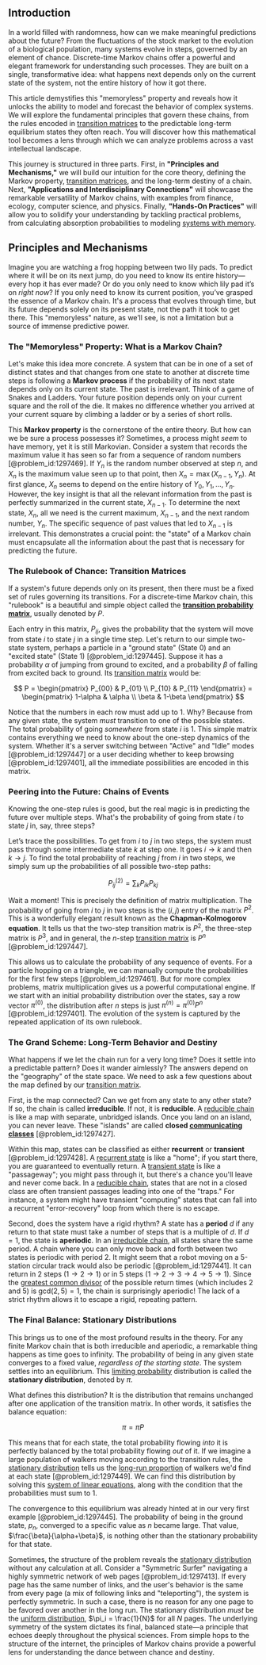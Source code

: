 ## Introduction
In a world filled with randomness, how can we make meaningful predictions about the future? From the fluctuations of the stock market to the evolution of a biological population, many systems evolve in steps, governed by an element of chance. Discrete-time Markov chains offer a powerful and elegant framework for understanding such processes. They are built on a single, transformative idea: what happens next depends only on the current state of the system, not the entire history of how it got there.

This article demystifies this "memoryless" property and reveals how it unlocks the ability to model and forecast the behavior of complex systems. We will explore the fundamental principles that govern these chains, from the rules encoded in [transition matrices](@article_id:274124) to the predictable long-term equilibrium states they often reach. You will discover how this mathematical tool becomes a lens through which we can analyze problems across a vast intellectual landscape.

This journey is structured in three parts. First, in **"Principles and Mechanisms,"** we will build our intuition for the core theory, defining the Markov property, [transition matrices](@article_id:274124), and the long-term destiny of a chain. Next, **"Applications and Interdisciplinary Connections"** will showcase the remarkable versatility of Markov chains, with examples from finance, ecology, computer science, and physics. Finally, **"Hands-On Practices"** will allow you to solidify your understanding by tackling practical problems, from calculating absorption probabilities to modeling [systems with memory](@article_id:272560).

## Principles and Mechanisms

Imagine you are watching a frog hopping between two lily pads. To predict where it will be on its next jump, do you need to know its entire history—every hop it has ever made? Or do you only need to know which lily pad it’s on *right now*? If you only need to know its current position, you’ve grasped the essence of a Markov chain. It's a process that evolves through time, but its future depends solely on its present state, not the path it took to get there. This "memoryless" nature, as we’ll see, is not a limitation but a source of immense predictive power.

### The "Memoryless" Property: What is a Markov Chain?

Let's make this idea more concrete. A system that can be in one of a set of distinct states and that changes from one state to another at discrete time steps is following a **Markov process** if the probability of its next state depends only on its current state. The past is irrelevant. Think of a game of Snakes and Ladders. Your future position depends only on your current square and the roll of the die. It makes no difference whether you arrived at your current square by climbing a ladder or by a series of short rolls.

This **Markov property** is the cornerstone of the entire theory. But how can we be sure a process possesses it? Sometimes, a process might *seem* to have memory, yet it is still Markovian. Consider a system that records the maximum value it has seen so far from a sequence of random numbers [@problem_id:1297469]. If $Y_n$ is the random number observed at step $n$, and $X_n$ is the maximum value seen up to that point, then $X_n = \max(X_{n-1}, Y_n)$. At first glance, $X_n$ seems to depend on the entire history of $Y_0, Y_1, \dots, Y_n$. However, the key insight is that all the relevant information from the past is perfectly summarized in the current state, $X_{n-1}$. To determine the next state, $X_n$, all we need is the current maximum, $X_{n-1}$, and the next random number, $Y_n$. The specific sequence of past values that led to $X_{n-1}$ is irrelevant. This demonstrates a crucial point: the "state" of a Markov chain must encapsulate all the information about the past that is necessary for predicting the future.

### The Rulebook of Chance: Transition Matrices

If a system's future depends only on its present, then there must be a fixed set of rules governing its transitions. For a discrete-time Markov chain, this "rulebook" is a beautiful and simple object called the **[transition probability matrix](@article_id:261787)**, usually denoted by $P$.

Each entry in this matrix, $P_{ij}$, gives the probability that the system will move from state $i$ to state $j$ in a single time step. Let's return to our simple two-state system, perhaps a particle in a "ground state" (State 0) and an "excited state" (State 1) [@problem_id:1297445]. Suppose it has a probability $\alpha$ of jumping from ground to excited, and a probability $\beta$ of falling from excited back to ground. Its [transition matrix](@article_id:145931) would be:

$$
P = \begin{pmatrix} P_{00} & P_{01} \\ P_{10} & P_{11} \end{pmatrix} = \begin{pmatrix} 1-\alpha & \alpha \\ \beta & 1-\beta \end{pmatrix}
$$

Notice that the numbers in each row must add up to 1. Why? Because from any given state, the system *must* transition to one of the possible states. The total probability of going *somewhere* from state $i$ is 1. This simple matrix contains everything we need to know about the one-step dynamics of the system. Whether it's a server switching between "Active" and "Idle" modes [@problem_id:1297447] or a user deciding whether to keep browsing [@problem_id:1297401], all the immediate possibilities are encoded in this matrix.

### Peering into the Future: Chains of Events

Knowing the one-step rules is good, but the real magic is in predicting the future over multiple steps. What's the probability of going from state $i$ to state $j$ in, say, three steps?

Let’s trace the possibilities. To get from $i$ to $j$ in two steps, the system must pass through some intermediate state $k$ at step one. It goes $i \to k$ and then $k \to j$. To find the total probability of reaching $j$ from $i$ in two steps, we simply sum up the probabilities of all possible two-step paths:

$$
P_{ij}^{(2)} = \sum_{k} P_{ik} P_{kj}
$$

Wait a moment! This is precisely the definition of matrix multiplication. The probability of going from $i$ to $j$ in two steps is the $(i,j)$ entry of the matrix $P^2$. This is a wonderfully elegant result known as the **Chapman-Kolmogorov equation**. It tells us that the two-step transition matrix is $P^2$, the three-step matrix is $P^3$, and in general, the $n$-step [transition matrix](@article_id:145931) is $P^n$ [@problem_id:1297447].

This allows us to calculate the probability of any sequence of events. For a particle hopping on a triangle, we can manually compute the probabilities for the first few steps [@problem_id:1297461]. But for more complex problems, matrix multiplication gives us a powerful computational engine. If we start with an initial probability distribution over the states, say a row vector $\pi^{(0)}$, the distribution after $n$ steps is just $\pi^{(n)} = \pi^{(0)} P^n$ [@problem_id:1297401]. The evolution of the system is captured by the repeated application of its own rulebook.

### The Grand Scheme: Long-Term Behavior and Destiny

What happens if we let the chain run for a very long time? Does it settle into a predictable pattern? Does it wander aimlessly? The answers depend on the "geography" of the state space. We need to ask a few questions about the map defined by our [transition matrix](@article_id:145931).

First, is the map connected? Can we get from any state to any other state? If so, the chain is called **irreducible**. If not, it is **reducible**. A [reducible chain](@article_id:200059) is like a map with separate, unbridged islands. Once you land on an island, you can never leave. These "islands" are called **closed [communicating classes](@article_id:266786)** [@problem_id:1297427].

Within this map, states can be classified as either **recurrent** or **transient** [@problem_id:1297428]. A [recurrent state](@article_id:261032) is like a "home"; if you start there, you are guaranteed to eventually return. A [transient state](@article_id:260116) is like a "passageway"; you might pass through it, but there's a chance you'll leave and never come back. In a [reducible chain](@article_id:200059), states that are not in a closed class are often transient passages leading into one of the "traps." For instance, a system might have transient "computing" states that can fall into a recurrent "error-recovery" loop from which there is no escape.

Second, does the system have a rigid rhythm? A state has a **period** $d$ if any return to that state must take a number of steps that is a multiple of $d$. If $d=1$, the state is **aperiodic**. In an [irreducible chain](@article_id:267467), all states share the same period. A chain where you can only move back and forth between two states is periodic with period 2. It might seem that a robot moving on a 5-station circular track would also be periodic [@problem_id:1297441]. It can return in 2 steps ($1 \to 2 \to 1$) or in 5 steps ($1 \to 2 \to 3 \to 4 \to 5 \to 1$). Since the [greatest common divisor](@article_id:142453) of the possible return times (which includes 2 and 5) is $\text{gcd}(2, 5) = 1$, the chain is surprisingly aperiodic! The lack of a strict rhythm allows it to escape a rigid, repeating pattern.

### The Final Balance: Stationary Distributions

This brings us to one of the most profound results in the theory. For any finite Markov chain that is both irreducible and aperiodic, a remarkable thing happens as time goes to infinity. The probability of being in any given state converges to a fixed value, *regardless of the starting state*. The system settles into an equilibrium. This [limiting probability](@article_id:264172) distribution is called the **stationary distribution**, denoted by $\pi$.

What defines this distribution? It is the distribution that remains unchanged after one application of the transition matrix. In other words, it satisfies the balance equation:

$$
\pi = \pi P
$$

This means that for each state, the total probability flowing *into* it is perfectly balanced by the total probability flowing *out* of it. If we imagine a large population of walkers moving according to the transition rules, the [stationary distribution](@article_id:142048) tells us the [long-run proportion](@article_id:276082) of walkers we'd find at each state [@problem_id:1297449]. We can find this distribution by solving this [system of linear equations](@article_id:139922), along with the condition that the probabilities must sum to 1.

The convergence to this equilibrium was already hinted at in our very first example [@problem_id:1297445]. The probability of being in the ground state, $p_n$, converged to a specific value as $n$ became large. That value, $\frac{\beta}{\alpha+\beta}$, is nothing other than the stationary probability for that state.

Sometimes, the structure of the problem reveals the [stationary distribution](@article_id:142048) without any calculation at all. Consider a "Symmetric Surfer" navigating a highly symmetric network of web pages [@problem_id:1297413]. If every page has the same number of links, and the user's behavior is the same from every page (a mix of following links and "teleporting"), the system is perfectly symmetric. In such a case, there is no reason for any one page to be favored over another in the long run. The stationary distribution *must* be the [uniform distribution](@article_id:261240), $\pi_i = \frac{1}{N}$ for all $N$ pages. The underlying symmetry of the system dictates its final, balanced state—a principle that echoes deeply throughout the physical sciences. From simple hops to the structure of the internet, the principles of Markov chains provide a powerful lens for understanding the dance between chance and destiny.